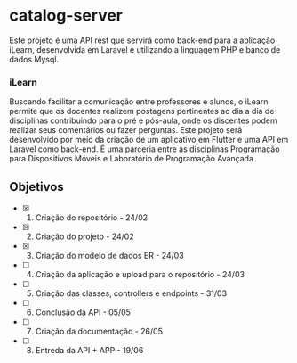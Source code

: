# catalog-server 
Este projeto é uma API rest que servirá como back-end para a aplicação iLearn, desenvolvida em Laravel e utilizando a linguagem PHP e banco de dados Mysql.

### iLearn

Buscando facilitar a comunicação entre professores e alunos, o iLearn permite que os docentes realizem postagens pertinentes ao dia a dia de disciplinas contribuindo para o pré e pós-aula, onde os discentes podem realizar seus comentários ou fazer perguntas. Este projeto será desenvolvido por meio da criação de um aplicativo em Flutter e uma API em Laravel como back-end. É uma parceria entre as disciplinas Programação para Dispositivos Móveis e Laboratório de Programação Avançada

## Objetivos
- [x] 1. Criação do repositório - 24/02
- [x] 2. Criação do projeto - 24/02
- [x] 3. Criação do modelo de dados ER - 24/03
- [ ] 4. Criação da aplicação e upload para o repositório - 24/03
- [ ] 5. Criação das classes, controllers e endpoints - 31/03
- [ ] 6. Conclusão da API - 05/05
- [ ] 7. Criação da documentação - 26/05
- [ ] 8. Entreda da API + APP - 19/06
